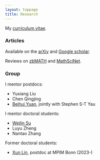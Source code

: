 ```yaml
---
layout: toppage
title: Research
---
```


My <a href="./cv.pdf">curriculum vitae</a>.

### Articles

Available on the <a href="http://arxiv.org/a/donovan_w_1">arXiv</a> and <a href="http://scholar.google.co.uk/citations?user=ebG93rYAAAAJ">Google scholar</a>.

Reviews on <a href="https://www.zbmath.org/?q=ai:donovan.will">zbMATH</a> and <a href="http://www.ams.org/mathscinet/search/publications.html?pg1=INDI&s1=971838">MathSciNet</a>.

### Group

I mentor postdocs:

- Yuxiang Liu
- Chen Qingjing
- [Beihui Yuan](http://sites.google.com/view/beihuiyuan/home), jointly with Stephen S-T Yau

I mentor doctoral students:

- [Weilin Su](http://wlin-su.github.io)
- Luyu Zheng
- Nantao Zhang

Former doctoral students:

- [Xun Lin](http://linlinsai.github.io), postdoc at MPIM Bonn (2023-)
